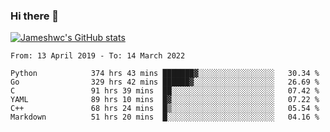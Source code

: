 ### Hi there 👋

[![Jameshwc's GitHub stats](https://github-readme-stats.vercel.app/api?username=jameshwc)](https://github.com/anuraghazra/github-readme-stats)

<!--START_SECTION:waka-->

```text
From: 13 April 2019 - To: 14 March 2022

Python            374 hrs 43 mins ███████▓░░░░░░░░░░░░░░░░░   30.34 %
Go                329 hrs 42 mins ██████▓░░░░░░░░░░░░░░░░░░   26.69 %
C                 91 hrs 39 mins  ██░░░░░░░░░░░░░░░░░░░░░░░   07.42 %
YAML              89 hrs 10 mins  █▓░░░░░░░░░░░░░░░░░░░░░░░   07.22 %
C++               68 hrs 24 mins  █▒░░░░░░░░░░░░░░░░░░░░░░░   05.54 %
Markdown          51 hrs 20 mins  █░░░░░░░░░░░░░░░░░░░░░░░░   04.16 %
```

<!--END_SECTION:waka-->